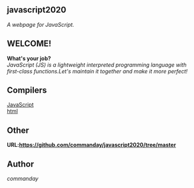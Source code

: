 ## javascript2020
*A webpage for JavaScript.*
## WELCOME!
**What's your job?**
</br>
*JavaScript (JS) is a lightweight interpreted programming language with first-class functions.Let's maintain it together and make it more perfect!*
## Compilers
[JavaScript](https://www.runoob.com/try/try.php?filename=tryjs_events)
</br>
[html](https://c.runoob.com/front-end/61)
## Other
__URL:https://github.com/commanday/javascript2020/tree/master__
## Author
*commanday*
